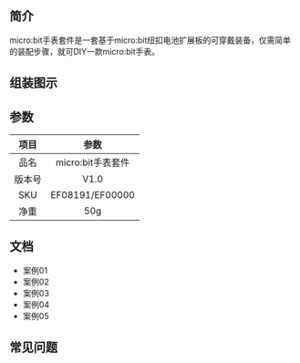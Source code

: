 ## 简介
micro:bit手表套件是一套基于micro:bit纽扣电池扩展板的可穿戴装备，仅需简单的装配步骤，就可DIY一款micro:bit手表。

## 组装图示

## 参数
项目 | 参数
:-: | :-:
品名|micro:bit手表套件
版本号|V1.0
SKU|EF08191/EF00000
净重|50g

## 文档
- 案例01
- 案例02
- 案例03
- 案例04
- 案例05

## 常见问题

